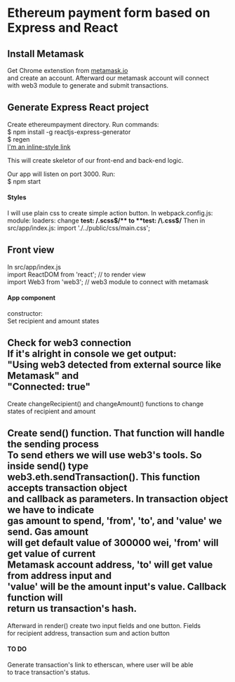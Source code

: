 # Ethereum payment form based on Express and React

## Install Metamask
Get Chrome extenstion from [metamask.io](https://metamask.io/)  
and create an account. Afterward our metamask account will connect  
with web3 module to generate and submit transactions.

## Generate Express React project
Create ethereumpayment directory. Run commands:  
$ npm install -g reactjs-express-generator  
$ regen  
[I'm an inline-style link](https://www.npmjs.com/package/reactjs-express-generator)  
  
This will create skeletor of our front-end and back-end logic. 

Our app will listen on port 3000. Run:  
$ npm start  

#### Styles
I will use plain css to create simple action button. 
In webpack.config.js:
module: loaders: change **test: /\.scss$/** to **test: /\.css$/**
Then in src/app/index.js:
import './../public/css/main.css';

## Front view
In src/app/index.js  
import ReactDOM from 'react'; // to render view  
import Web3 from 'web3'; // web3 module to connect with metamask

#### App component
constructor:  
Set recipient and amount states  

Check for web3 connection  
If it's alright in console we get output:  
"Using web3 detected from external source like Metamask" and  
"Connected: true"  
---
Create changeRecipient() and changeAmount() functions to change  
states of recipient and amount

Create send() function. That function will handle the sending process  
To send ethers we will use web3's tools. So inside send() type  
web3.eth.sendTransaction(). This function accepts transaction object  
and callback as parameters. In transaction object we have to indicate  
gas amount to spend, 'from', 'to', and 'value' we send. Gas amount  
will get default value of 300000 wei, 'from' will get value of current  
Metamask account address, 'to' will get value from address input and  
'value' will be the amount input's value. Callback function will  
return us transaction's hash.
---
Afterward in render() create two input fields and one button. Fields  
for recipient address, transaction sum and action button  

#### TO DO
Generate transaction's link to etherscan, where user will be able  
to trace transaction's status.

